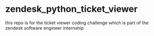 # zendesk_python_ticket_viewer

this repo is for the ticket viewer coding challenge which is part of the zendesk software engineer internship
